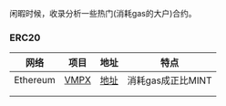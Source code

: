 闲暇时候，收录分析一些热门(消耗gas的大户)合约。



### ERC20

| 网络     | 项目                              | 地址                                                         | 特点              |
| -------- | --------------------------------- | ------------------------------------------------------------ | ----------------- |
| Ethereum | [VMPX](./contracts/erc20/VMPX.md) | [地址](https://etherscan.io/address/0xb48eb8368c9c6e9b0734de1ef4ceb9f484b80b9c#code) | 消耗gas成正比MINT |
|          |                                   |                                                              |                   |
|          |                                   |                                                              |                   |

